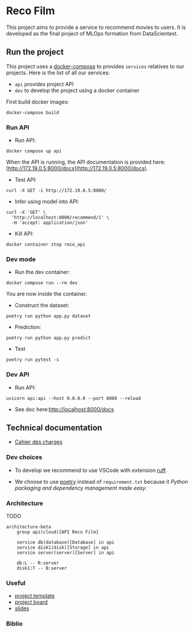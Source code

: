 # Reco Film

This project aims to provide a service to recommend movies to users. It is developed as the final project of MLOps formation from DataScientest.

## Run the project

This project uses a [docker-compose](docker-compose.yml) to provides `services` relatives to our projects.
Here is the list of all our services:
* `api` provides project API 
* `dev` to develop the project using a docker container

First build docker images:
```
docker-compose build
```

### Run API
* Run API:
```
docker compose up api
```

When the API is running, the API documentation is provided here: [http://172.19.0.5:8000/docs](http://172.19.0.5:8000/docs).

* Test API:
```
curl -X GET -i http://172.19.0.5:8000/
```

* Infer using model into API:
```
curl -X 'GET' \
  'http://localhost:8000/recommend/1' \
  -H 'accept: application/json'
```

* Kill API:
```
docker container stop reco_api
```

### Dev mode

* Run the dev container:
```
docker compose run --rm dev
```

You are now inside the container. 

* Construct the dataset:
```
poetry run python app.py dataset
```

* Prediction:
```
poetry run python app.py predict
```

* Test
```
poetry run pytest -s
```

### Dev API
* Run API:
```
uvicorn api:api --host 0.0.0.0 --port 8000 --reload
```

* See doc here:[http://localhost:8000/docs](http://localhost:8000/docs)


## Technical documentation
* [Cahier des charges](https://docs.google.com/document/d/11B940u5Z8is7Wlj7b0wzkA4UE-wqW9eDQh4Fcw8SisY/edit?usp=sharing)

### Dev choices

* To develop we recommend to use VSCode with extension [ruff](https://marketplace.visualstudio.com/items?itemName=charliermarsh.ruff).

* We choose to use [poetry](https://python-poetry.org/) instead of `requirement.txt` because it *Python packaging and dependency management made easy*.


### Architecture
TODO
```mermaid
architecture-beta
    group api(cloud)[API Reco Film]

    service db(database)[Database] in api
    service disk1(disk)[Storage] in api
    service server(server)[Server] in api

    db:L -- R:server
    disk1:T -- B:server

```

### Useful
* [project template](https://github.com/DataScientest-Studio/Template_MLOps_movie_recommandation)
* [project board](https://github.com/users/Chrisdml/projects/1)
* [slides](https://docs.google.com/presentation/d/10uYtuIhN6x5Lg5NAe9H6fFhHJA6Qcs5iDcperAnpq_k/edit?usp=sharing)

### Biblio